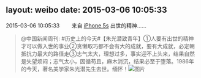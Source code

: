 layout: weibo
date: 2015-03-06 10:05:33
---
<meta name="referrer" content="no-referrer" />

2015-03-06 10:05:33  &nbsp;&nbsp;&nbsp;&nbsp;&nbsp;&nbsp; 来自 <a href="sinaweibo://customweibosource" rel="nofollow">iPhone 5s</a>
出世的精神……
>  @中国新闻周刊: #历史上的今天#【朱光潜致青年】①人要有出世的精神才可以做入世的事业②贪懒取巧都不会有大的成就，要有大成就，必定朝抵抗力最大的路径走③志气太大，理想过多，事实迎不上头来，结果自然是失望烦闷；志气太小，因循苟且，麻木消沉，结果必至于堕落。1986年的今天，著名美学家朱光潜先生去世。缅怀！ ​​​
>  ![图片](https://ww3.sinaimg.cn/large/61e6c012jw1epvolsvnwej20hs0vkab4.jpg)
